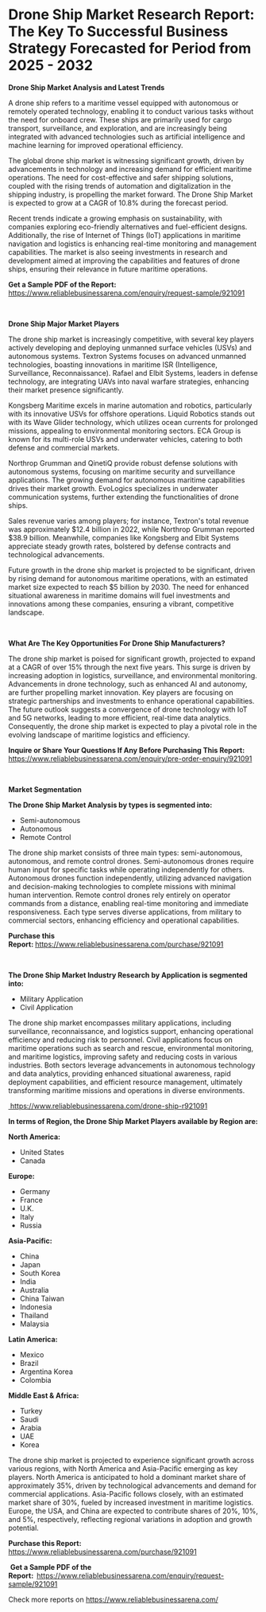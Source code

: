 <p><h1>Drone Ship Market Research Report: The Key To Successful Business Strategy Forecasted for Period from 2025 - 2032</h1></p><p><strong>Drone Ship Market Analysis and Latest Trends</strong></p>
<p><p>A drone ship refers to a maritime vessel equipped with autonomous or remotely operated technology, enabling it to conduct various tasks without the need for onboard crew. These ships are primarily used for cargo transport, surveillance, and exploration, and are increasingly being integrated with advanced technologies such as artificial intelligence and machine learning for improved operational efficiency.</p><p>The global drone ship market is witnessing significant growth, driven by advancements in technology and increasing demand for efficient maritime operations. The need for cost-effective and safer shipping solutions, coupled with the rising trends of automation and digitalization in the shipping industry, is propelling the market forward. The Drone Ship Market is expected to grow at a CAGR of 10.8% during the forecast period.</p><p>Recent trends indicate a growing emphasis on sustainability, with companies exploring eco-friendly alternatives and fuel-efficient designs. Additionally, the rise of Internet of Things (IoT) applications in maritime navigation and logistics is enhancing real-time monitoring and management capabilities. The market is also seeing investments in research and development aimed at improving the capabilities and features of drone ships, ensuring their relevance in future maritime operations.</p></p>
<p><strong>Get a Sample PDF of the Report:&nbsp;</strong> <a href="https://www.reliablebusinessarena.com/enquiry/request-sample/921091?utm_campaign=3533&utm_medium=2&utm_source=Github&utm_content=ia&utm_term=10042025&utm_id=drone-ship">https://www.reliablebusinessarena.com/enquiry/request-sample/921091</a></p>
<p>&nbsp;</p>
<p><strong>Drone Ship Major Market Players</strong></p>
<p><p>The drone ship market is increasingly competitive, with several key players actively developing and deploying unmanned surface vehicles (USVs) and autonomous systems. Textron Systems focuses on advanced unmanned technologies, boasting innovations in maritime ISR (Intelligence, Surveillance, Reconnaissance). Rafael and Elbit Systems, leaders in defense technology, are integrating UAVs into naval warfare strategies, enhancing their market presence significantly.</p><p>Kongsberg Maritime excels in marine automation and robotics, particularly with its innovative USVs for offshore operations. Liquid Robotics stands out with its Wave Glider technology, which utilizes ocean currents for prolonged missions, appealing to environmental monitoring sectors. ECA Group is known for its multi-role USVs and underwater vehicles, catering to both defense and commercial markets. </p><p>Northrop Grumman and QinetiQ provide robust defense solutions with autonomous systems, focusing on maritime security and surveillance applications. The growing demand for autonomous maritime capabilities drives their market growth. EvoLogics specializes in underwater communication systems, further extending the functionalities of drone ships. </p><p>Sales revenue varies among players; for instance, Textron's total revenue was approximately $12.4 billion in 2022, while Northrop Grumman reported $38.9 billion. Meanwhile, companies like Kongsberg and Elbit Systems appreciate steady growth rates, bolstered by defense contracts and technological advancements. </p><p>Future growth in the drone ship market is projected to be significant, driven by rising demand for autonomous maritime operations, with an estimated market size expected to reach $5 billion by 2030. The need for enhanced situational awareness in maritime domains will fuel investments and innovations among these companies, ensuring a vibrant, competitive landscape.</p></p>
<p>&nbsp;</p>
<p><strong>What Are The Key Opportunities For Drone Ship Manufacturers?</strong></p>
<p><p>The drone ship market is poised for significant growth, projected to expand at a CAGR of over 15% through the next five years. This surge is driven by increasing adoption in logistics, surveillance, and environmental monitoring. Advancements in drone technology, such as enhanced AI and autonomy, are further propelling market innovation. Key players are focusing on strategic partnerships and investments to enhance operational capabilities. The future outlook suggests a convergence of drone technology with IoT and 5G networks, leading to more efficient, real-time data analytics. Consequently, the drone ship market is expected to play a pivotal role in the evolving landscape of maritime logistics and efficiency.</p></p>
<p><strong>Inquire or Share Your Questions If Any Before Purchasing This Report:</strong> <a href="https://www.reliablebusinessarena.com/enquiry/pre-order-enquiry/921091?utm_campaign=3533&utm_medium=2&utm_source=Github&utm_content=ia&utm_term=10042025&utm_id=drone-ship">https://www.reliablebusinessarena.com/enquiry/pre-order-enquiry/921091</a></p>
<p>&nbsp;</p>
<p><strong>Market Segmentation</strong></p>
<p><strong>The Drone Ship Market Analysis by types is segmented into:</strong></p>
<p><ul><li>Semi-autonomous</li><li>Autonomous</li><li>Remote Control</li></ul></p>
<p><p>The drone ship market consists of three main types: semi-autonomous, autonomous, and remote control drones. Semi-autonomous drones require human input for specific tasks while operating independently for others. Autonomous drones function independently, utilizing advanced navigation and decision-making technologies to complete missions with minimal human intervention. Remote control drones rely entirely on operator commands from a distance, enabling real-time monitoring and immediate responsiveness. Each type serves diverse applications, from military to commercial sectors, enhancing efficiency and operational capabilities.</p></p>
<p><strong>Purchase this Report:&nbsp;</strong><a href="https://www.reliablebusinessarena.com/purchase/921091?utm_campaign=3533&utm_medium=2&utm_source=Github&utm_content=ia&utm_term=10042025&utm_id=drone-ship">https://www.reliablebusinessarena.com/purchase/921091</a></p>
<p>&nbsp;</p>
<p><strong>The Drone Ship Market Industry Research by Application is segmented into:</strong></p>
<p><ul><li>Military Application</li><li>Civil Application</li></ul></p>
<p><p>The drone ship market encompasses military applications, including surveillance, reconnaissance, and logistics support, enhancing operational efficiency and reducing risk to personnel. Civil applications focus on maritime operations such as search and rescue, environmental monitoring, and maritime logistics, improving safety and reducing costs in various industries. Both sectors leverage advancements in autonomous technology and data analytics, providing enhanced situational awareness, rapid deployment capabilities, and efficient resource management, ultimately transforming maritime missions and operations in diverse environments.</p></p>
<p><a href="https://www.reliablebusinessarena.com/drone-ship-r921091?utm_campaign=3533&utm_medium=2&utm_source=Github&utm_content=ia&utm_term=10042025&utm_id=drone-ship">&nbsp;https://www.reliablebusinessarena.com/drone-ship-r921091</a></p>
<p><strong>In terms of Region, the Drone Ship Market Players available by Region are:</strong></p>
<p>
    <p> <strong> North America: </strong>
        <ul>
            <li>United States</li>
            <li>Canada</li>
        </ul>
        </p> 
    <p> <strong> Europe: </strong>
        <ul>
            <li>Germany</li>
            <li>France</li>
            <li>U.K.</li>
            <li>Italy</li>
            <li>Russia</li>
        </ul>
        </p> 
    <p> <strong> Asia-Pacific: </strong>
        <ul>
            <li>China</li>
            <li>Japan</li>
            <li>South Korea</li>
            <li>India</li>
            <li>Australia</li>
            <li>China Taiwan</li>
            <li>Indonesia</li>
            <li>Thailand</li>
            <li>Malaysia</li>
        </ul>
        </p> 
    <p> <strong> Latin America: </strong>
        <ul>
            <li>Mexico</li>
            <li>Brazil</li>
            <li>Argentina Korea</li>
            <li>Colombia</li>
        </ul>
        </p> 
    <p> <strong> Middle East & Africa: </strong>
        <ul>
            <li>Turkey</li>
            <li>Saudi</li>
            <li>Arabia</li>
            <li>UAE</li>
            <li>Korea</li>
        </ul>
    </p>
    </p>
<p><p>The drone ship market is projected to experience significant growth across various regions, with North America and Asia-Pacific emerging as key players. North America is anticipated to hold a dominant market share of approximately 35%, driven by technological advancements and demand for commercial applications. Asia-Pacific follows closely, with an estimated market share of 30%, fueled by increased investment in maritime logistics. Europe, the USA, and China are expected to contribute shares of 20%, 10%, and 5%, respectively, reflecting regional variations in adoption and growth potential.</p></p>
<p><strong>Purchase this Report: </strong><a href="https://www.reliablebusinessarena.com/purchase/921091?utm_campaign=3533&utm_medium=2&utm_source=Github&utm_content=ia&utm_term=10042025&utm_id=drone-ship">https://www.reliablebusinessarena.com/purchase/921091</a></p>
<p>&nbsp;<strong>Get a Sample PDF of the Report:&nbsp;&nbsp;</strong><a href="https://www.reliablebusinessarena.com/enquiry/request-sample/921091?utm_campaign=3533&utm_medium=2&utm_source=Github&utm_content=ia&utm_term=10042025&utm_id=drone-ship">https://www.reliablebusinessarena.com/enquiry/request-sample/921091</a></p>
<p><strong></strong></p>
<p>Check more reports on <a href="https://www.reliablebusinessarena.com/?utm_campaign=3533&utm_medium=2&utm_source=Github&utm_content=ia&utm_term=10042025&utm_id=drone-ship">https://www.reliablebusinessarena.com/</a></p>
